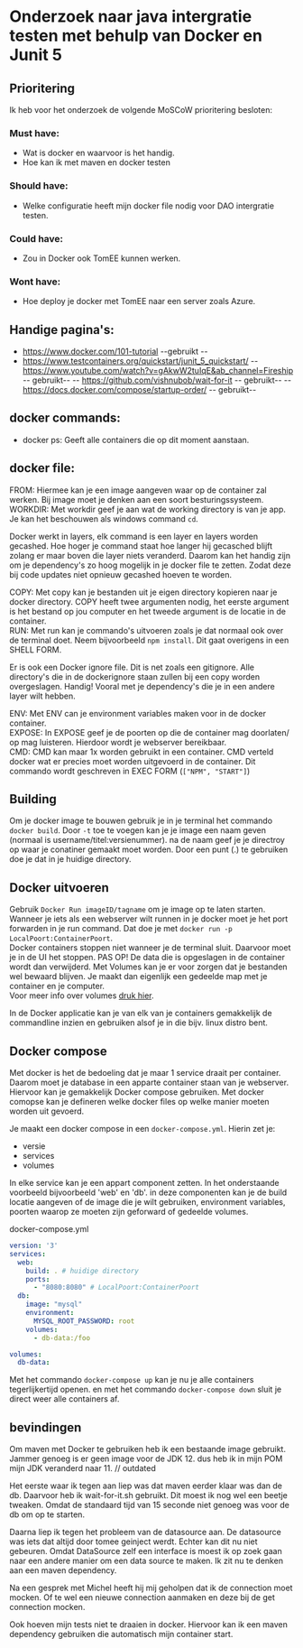# Onderzoek naar java intergratie testen met behulp van Docker en Junit 5

## Prioritering

Ik heb voor het onderzoek de volgende MoSCoW prioritering besloten:

### Must have:

- Wat is docker en waarvoor is het handig.
- Hoe kan ik met maven en docker testen

### Should have:

- Welke configuratie heeft mijn docker file nodig voor DAO intergratie testen.

### Could have:

- Zou in Docker ook TomEE kunnen werken.

### Wont have:

- Hoe deploy je docker met TomEE naar een server zoals Azure.

## Handige pagina's:

- https://www.docker.com/101-tutorial --gebruikt --
- https://www.testcontainers.org/quickstart/junit_5_quickstart/
  -- https://www.youtube.com/watch?v=gAkwW2tuIqE&ab_channel=Fireship -- gebruikt--
  -- https://github.com/vishnubob/wait-for-it -- gebruikt-- --https://docs.docker.com/compose/startup-order/ --
  gebruikt--

## docker commands:

- docker ps: Geeft alle containers die op dit moment aanstaan.

## docker file:

FROM: Hiermee kan je een image aangeven waar op de container zal werken. Bij image moet je denken aan een soort
besturingssysteem. <br>
WORKDIR: Met workdir geef je aan wat de working directory is van je app. Je kan het beschouwen als windows
command ```cd```.<br>

Docker werkt in layers, elk command is een layer en layers worden gecashed. Hoe hoger je command staat hoe langer hij
gecasched blijft zolang er maar boven die layer niets veranderd. Daarom kan het handig zijn om je dependency's zo hoog
mogelijk in je docker file te zetten. Zodat deze bij code updates niet opnieuw gecashed hoeven te worden. <br>

COPY: Met copy kan je bestanden uit je eigen directory kopieren naar je docker directory. COPY heeft twee argumenten
nodig, het eerste argument is het bestand op jou computer en het tweede argument is de locatie in de container. <br>
RUN: Met run kan je commando's uitvoeren zoals je dat normaal ook over de terminal doet. Neem
bijvoorbeeld ```npm install```. Dit gaat overigens in een SHELL FORM.<br>

Er is ook een Docker ignore file. Dit is net zoals een gitignore. Alle directory's die in de dockerignore staan zullen
bij een copy worden overgeslagen. Handig! Vooral met je dependency's die je in een andere layer wilt hebben.<br>

ENV: Met ENV can je environment variables maken voor in de docker container.<br>
EXPOSE: In EXPOSE geef je de poorten op die de container mag doorlaten/ op mag luisteren. Hierdoor wordt je webserver
bereikbaar. <br>
CMD: CMD kan maar 1x worden gebruikt in een container. CMD verteld docker wat er precies moet worden uitgevoerd in de
container. Dit commando wordt geschreven in EXEC FORM (```["NPM", "START"]```)

## Building

Om je docker image te bouwen gebruik je in je terminal het commando ```docker build```. Door `-t` toe te voegen kan je
je image een naam geven (normaal is username/titel:versienummer). na de naam geef je je directroy op waar je conatiner
gemaakt moet worden. Door een punt (.) te gebruiken doe je dat in je huidige directory. <br>

## Docker uitvoeren

Gebruik `Docker Run imageID/tagname` om je image op te laten starten.<br>
Wanneer je iets als een webserver wilt runnen in je docker moet je het port forwarden in je run command. Dat doe je
met ```docker run -p LocalPoort:ContainerPoort```.<br>
Docker containers stoppen niet wanneer je de terminal sluit. Daarvoor moet je in de UI het stoppen. PAS OP! De data die
is opgeslagen in de container wordt dan verwijderd. Met Volumes kan je er voor zorgen dat je bestanden wel bewaard
blijven. Je maakt dan eigenlijk een gedeelde map met je container en je computer. <br>
Voor meer info over volumes [druk hier](https://youtu.be/gAkwW2tuIqE?t=493).

In de Docker applicatie kan je van elk van je containers gemakkelijk de commandline inzien en gebruiken alsof je in die
bijv. linux distro bent.<br>

## Docker compose

Met docker is het de bedoeling dat je maar 1 service draait per container. Daarom moet je database in een apparte
container staan van je webserver. Hiervoor kan je gemakkelijk Docker compose gebruiken. Met docker comopse kan je
defineren welke docker files op welke manier moeten worden uit gevoerd.<br>

Je maakt een docker compose in een ```docker-compose.yml```. Hierin zet je:

- versie
- services
- volumes

In elke service kan je een appart component zetten. In het onderstaande voorbeeld bijvoorbeeld 'web' en 'db'. in deze
componenten kan je de build locatie aangeven of de image die je wilt gebruiken, environment variables, poorten waarop ze
moeten zijn geforward of gedeelde volumes.<br>

docker-compose.yml

```yml
version: '3'
services:
  web:
    build: . # huidige directory
    ports:
      - "8080:8080" # LocalPoort:ContainerPoort
  db:
    image: "mysql"
    environment:
      MYSQL_ROOT_PASSWORD: root
    volumes:
      - db-data:/foo

volumes:
  db-data:
```

Met het commando `docker-compose up` kan je nu je alle containers tegerlijkertijd openen. en met het
commando `docker-compose down` sluit je direct weer alle containers af.

## bevindingen

Om maven met Docker te gebruiken heb ik een bestaande image gebruikt. Jammer genoeg is er geen image voor de JDK 12. dus
heb ik in mijn POM mijn JDK veranderd naar 11. // outdated<br>

Het eerste waar ik tegen aan liep was dat maven eerder klaar was dan de db. Daarvoor heb ik wait-for-it.sh gebruikt. Dit
moest ik nog wel een beetje tweaken. Omdat de standaard tijd van 15 seconde niet genoeg was voor de db om op te
starten.<br>

Daarna liep ik tegen het probleem van de datasource aan. De datasource was iets dat altijd door tomee geinject werdt.
Echter kan dit nu niet gebeuren. Omdat DataSource zelf een interface is moest ik op zoek gaan naar een andere manier om
een data source te maken. Ik zit nu te denken aan een maven dependency. <br>

Na een gesprek met Michel heeft hij mij geholpen dat ik de connection moet mocken. Of te wel een nieuwe connection
aanmaken en deze bij de get connection mocken. <br>

Ook hoeven mijn tests niet te draaien in docker. Hiervoor kan ik een maven dependency gebruiken die automatisch mijn
container start.<br>